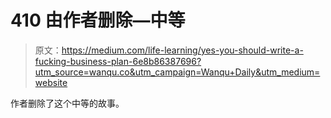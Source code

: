 # 410 由作者删除—中等

> 原文：<https://medium.com/life-learning/yes-you-should-write-a-fucking-business-plan-6e8b86387696?utm_source=wanqu.co&utm_campaign=Wanqu+Daily&utm_medium=website>

作者删除了这个中等的故事。